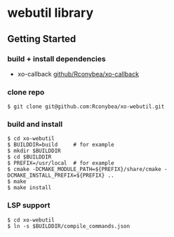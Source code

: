 # webutil library

## Getting Started

### build + install dependencies

- xo-callback [github/Rconybea/xo-callback](https://github.com/Rconybea/xo-callback)

### clone repo

```
$ git clone git@github.com:Rconybea/xo-webutil.git
```

### build and install

```
$ cd xo-webutil
$ BUILDDIR=build     # for example
$ mkdir $BUILDDIR
$ cd $BUILDDIR
$ PREFIX=/usr/local  # for example
$ cmake -DCMAKE_MODULE_PATH=${PREFIX}/share/cmake -DCMAKE_INSTALL_PREFIX=${PREFIX} ..
$ make
$ make install
```

### LSP support

```
$ cd xo-webutil
$ ln -s $BUILDDIR/compile_commands.json
```
